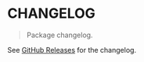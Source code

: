 # CHANGELOG

> Package changelog.

See [GitHub Releases](https://github.com/stdlib-js/stats-base-dists-uniform-stdev/releases) for the changelog.